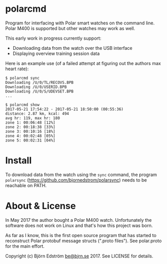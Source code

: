 # polarcmd

Program for interfacing with Polar smart watches on the command line. Polar M400 is supported but other watches may work as well.

This early work in progress currently support:

* Downloading data from the watch over the USB interface
* Displaying overview training session data

Here is an example use (of a failed attempt at figuring out the authors max heart rate):

    $ polarcmd sync
    Downloading /U/0/TL/RECOVS.BPB
    Downloading /U/0/USERID.BPB
    Downloading /U/0/S/UDEVSET.BPB
    ...

    $ polarcmd show
    2017-05-21 17:54:22 - 2017-05-21 18:50:00 (00:55:36)
    distance: 2.87 km, kcal: 494
    avg hr: 119, max hr: 180
    zone 1: 00:06:48 [12%]
    zone 2: 00:18:38 [33%]
    zone 3: 00:10:16 [18%]
    zone 4: 00:02:48 [05%]
    zone 5: 00:02:31 [04%]

# Install

To download data from the watch using the `sync` command, the program `polarsync` (https://github.com/bjornedstrom/polarsync) needs to be reachable on PATH.

# About & License

In May 2017 the author bought a Polar M400 watch. Unfortunately the software does not work on Linux and that's how this project was born.

As far as I know, this is the first open source program that has started to reconstruct Polar protobuf message structs (".proto files"). See polar.proto for the main effort.

Copyright (c) Björn Edström <be@bjrn.se> 2017. See LICENSE for details.
